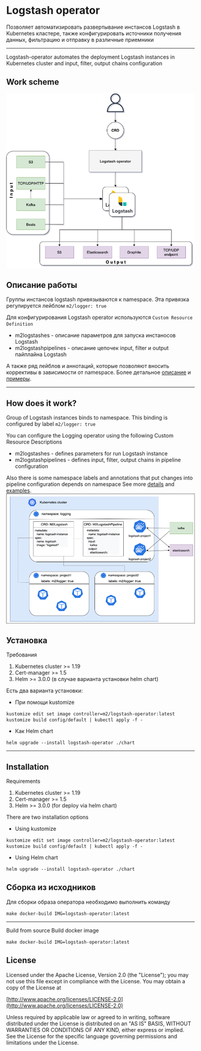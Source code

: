 # Logstash operator
Позволяет автоматизировать развертывание инстансов Logstash в Kubernetes кластере, также конфигурировать источники получения данных, фильтрацию и отправку в различные приемники
___
Logstash-operator automates the deployment Logstash instances in Kubernetes cluster and input, filter, output chains configuration

## Work scheme
![](docs/img/logstash-operator.png)

## Описание работы
Группы инстансов logstash привязываются к namespace. Эта привязка регулируется лейблом `m2/logger: true`

Для конфигурирования Logstash operator используются `Custom Resource Definition`
- m2logstashes - описание параметров для запуска инстаносов Logstash
- m2logstashpipelines - описание цепочек input, filter и output пайплайна Logstash

А также ряд лейблов и аннотаций, которые позволяют вносить коррективы в зависимости от namespace.
Более детальное [описание](docs) и [примеры](docs/examples).
___
## How does it work?
Group of Logstash instances binds to namespace. This binding is configured by label `m2/logger: true`

You can configure the Logging operator using the following Custom Resource Descriptions
- m2logstashes - defines parameters for run Logstash instance
- m2logstashpipelines - defines input, filter, output chains in pipeline configuration

Also there is some namespace labels and annotations that put changes into pipeline configuration depends on namespace
See more [details](docs) and [examples](docs/examples).
![](docs/img/logstash-operator2.png)

## Установка
Требования
1. Kubernetes cluster >= 1.19
2. Cert-manager >= 1.5
3. Helm >= 3.0.0 (в случае варианта установки helm chart)

Есть два варианта установки:
- При помощи kustomize
```
kustomize edit set image controller=m2/logstash-operator:latest
kustomize build config/default | kubectl apply -f -
```
- Как Helm chart
```
helm upgrade --install logstash-operator ./chart
```
___
## Installation
Requirements
1. Kubernetes cluster >= 1.19
2. Cert-manager >= 1.5
3. Helm >= 3.0.0 (for deploy via helm chart)

There are two installation options
- Using kustomize
```
kustomize edit set image controller=m2/logstash-operator:latest
kustomize build config/default | kubectl apply -f -
```
- Using Helm chart
```
helm upgrade --install logstash-operator ./chart
```

## Сборка из исходников
Для сборки образа оператора необходимо выполнить команду
```
make docker-build IMG=logstash-operator:latest
```
___
Build from source
Build docker image
```
make docker-build IMG=logstash-operator:latest
```

## License
Licensed under the Apache License, Version 2.0 (the "License");
you may not use this file except in compliance with the License.
You may obtain a copy of the License at

[http://www.apache.org/licenses/LICENSE-2.0](http://www.apache.org/licenses/LICENSE-2.0)

Unless required by applicable law or agreed to in writing, software
distributed under the License is distributed on an "AS IS" BASIS,
WITHOUT WARRANTIES OR CONDITIONS OF ANY KIND, either express or implied.
See the License for the specific language governing permissions and
limitations under the License.